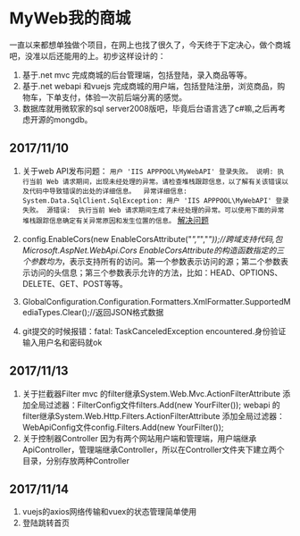 # MyWeb我的商城

一直以来都想单独做个项目，在网上也找了很久了，今天终于下定决心，做个商城吧，没准以后还能用的上。初步这样设计的：
1. 基于.net mvc 完成商城的后台管理端，包括登陆，录入商品等等。
2. 基于.net webapi 和vuejs 完成商城的用户端，包括登陆注册，浏览商品，购物车，下单支付，体验一次前后端分离的感觉。
3. 数据库就用微软家的sql server2008版吧，毕竟后台语言选了c#嘛,之后再考虑开源的mongdb。

## 2017/11/10
1. 关于web API发布问题：
    `用户 'IIS APPPOOL\MyWebAPI' 登录失败。
    说明: 执行当前 Web 请求期间，出现未经处理的异常。请检查堆栈跟踪信息，以了解有关该错误以及代码中导致错误的出处的详细信息。 
    异常详细信息: System.Data.SqlClient.SqlException: 用户 'IIS APPPOOL\MyWebAPI' 登录失败。
    源错误: 
    执行当前 Web 请求期间生成了未经处理的异常。可以使用下面的异常堆栈跟踪信息确定有关异常原因和发生位置的信息。`
[解决问题](http://blog.csdn.net/jurson99/article/details/43764617) 

2. config.EnableCors(new EnableCorsAttribute("*","*","*"));//跨域支持代码,包Microsoft.AspNet.WebApi.Cors 
EnableCorsAttribute的构造函数指定的三个参数均为*，表示支持所有的访问。第一个参数表示访问的源；第二个参数表示访问的头信息；第三个参数表示允许的方法，比如：HEAD、OPTIONS、DELETE、GET、POST等等。 
3. GlobalConfiguration.Configuration.Formatters.XmlFormatter.SupportedMediaTypes.Clear();//返回JSON格式数据
4. git提交的时候报错：fatal: TaskCanceledException encountered.身份验证输入用户名和密码就ok

## 2017/11/13
1. 关于拦截器Filter
mvc 的filter继承System.Web.Mvc.ActionFilterAttribute
添加全局过滤器：FilterConfig文件filters.Add(new YourFilter());
webapi 的filter继承System.Web.Http.Filters.ActionFilterAttribute
添加全局过滤器：WebApiConfig文件config.Filters.Add(new YourFilter());
2. 关于控制器Controller
因为有两个网站用户端和管理端，用户端继承ApiController，管理端继承Controller，所以在Controller文件夹下建立两个目录，分别存放两种Controller

## 2017/11/14
1. vuejs的axios网络传输和vuex的状态管理简单使用
2. 登陆跳转首页
